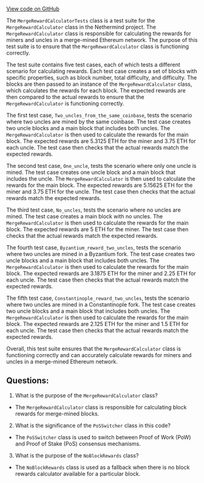 [View code on GitHub](https://github.com/NethermindEth/nethermind/src/Nethermind/Nethermind.Merge.Plugin.Test/MergeRewardCalculatorTests.cs)

The `MergeRewardCalculatorTests` class is a test suite for the `MergeRewardCalculator` class in the Nethermind project. The `MergeRewardCalculator` class is responsible for calculating the rewards for miners and uncles in a merge-mined Ethereum network. The purpose of this test suite is to ensure that the `MergeRewardCalculator` class is functioning correctly.

The test suite contains five test cases, each of which tests a different scenario for calculating rewards. Each test case creates a set of blocks with specific properties, such as block number, total difficulty, and difficulty. The blocks are then passed to an instance of the `MergeRewardCalculator` class, which calculates the rewards for each block. The expected rewards are then compared to the actual rewards to ensure that the `MergeRewardCalculator` is functioning correctly.

The first test case, `Two_uncles_from_the_same_coinbase`, tests the scenario where two uncles are mined by the same coinbase. The test case creates two uncle blocks and a main block that includes both uncles. The `MergeRewardCalculator` is then used to calculate the rewards for the main block. The expected rewards are 5.3125 ETH for the miner and 3.75 ETH for each uncle. The test case then checks that the actual rewards match the expected rewards.

The second test case, `One_uncle`, tests the scenario where only one uncle is mined. The test case creates one uncle block and a main block that includes the uncle. The `MergeRewardCalculator` is then used to calculate the rewards for the main block. The expected rewards are 5.15625 ETH for the miner and 3.75 ETH for the uncle. The test case then checks that the actual rewards match the expected rewards.

The third test case, `No_uncles`, tests the scenario where no uncles are mined. The test case creates a main block with no uncles. The `MergeRewardCalculator` is then used to calculate the rewards for the main block. The expected rewards are 5 ETH for the miner. The test case then checks that the actual rewards match the expected rewards.

The fourth test case, `Byzantium_reward_two_uncles`, tests the scenario where two uncles are mined in a Byzantium fork. The test case creates two uncle blocks and a main block that includes both uncles. The `MergeRewardCalculator` is then used to calculate the rewards for the main block. The expected rewards are 3.1875 ETH for the miner and 2.25 ETH for each uncle. The test case then checks that the actual rewards match the expected rewards.

The fifth test case, `Constantinople_reward_two_uncles`, tests the scenario where two uncles are mined in a Constantinople fork. The test case creates two uncle blocks and a main block that includes both uncles. The `MergeRewardCalculator` is then used to calculate the rewards for the main block. The expected rewards are 2.125 ETH for the miner and 1.5 ETH for each uncle. The test case then checks that the actual rewards match the expected rewards.

Overall, this test suite ensures that the `MergeRewardCalculator` class is functioning correctly and can accurately calculate rewards for miners and uncles in a merge-mined Ethereum network.
## Questions: 
 1. What is the purpose of the `MergeRewardCalculator` class?
- The `MergeRewardCalculator` class is responsible for calculating block rewards for merge-mined blocks.

2. What is the significance of the `PoSSwitcher` class in this code?
- The `PoSSwitcher` class is used to switch between Proof of Work (PoW) and Proof of Stake (PoS) consensus mechanisms.

3. What is the purpose of the `NoBlockRewards` class?
- The `NoBlockRewards` class is used as a fallback when there is no block rewards calculator available for a particular block.